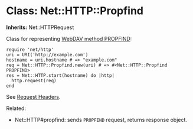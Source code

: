 # Class: Net::HTTP::Propfind
**Inherits:** Net::HTTPRequest
    

Class for representing [WebDAV method
PROPFIND](http://www.webdav.org/specs/rfc4918.html#METHOD_PROPFIND):

    require 'net/http'
    uri = URI('http://example.com')
    hostname = uri.hostname # => "example.com"
    req = Net::HTTP::Propfind.new(uri) # => #<Net::HTTP::Propfind PROPFIND>
    res = Net::HTTP.start(hostname) do |http|
      http.request(req)
    end

See [Request Headers](rdoc-ref:Net::HTTPRequest@Request+Headers).

Related:

*   Net::HTTP#propfind: sends `PROPFIND` request, returns response object.



